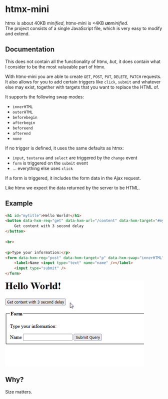 # htmx-mini
htmx is about 40KB _minified_, htmx-mini is <4KB _**un**minified_.  
The project consists of a single JavaScript file, which is very easy to modify and extend.

## Documentation
This does not contain all the functionality of htmx, _but_, it does contain
what I consider to be the most valueable part of htmx.

With htmx-mini you are able to create `GET`, `POST`, `PUT`, `DELETE`, `PATCH` requests.
It also allows for you to add certain triggers like `click`, `submit` and whatever else may exist,
together with targets that you want to replace the HTML of.

It supports the following swap modes:
- `innerHTML`
- `outerHTML`
- `beforebegin`
- `afterbegin`
- `beforeend`
- `afterend`
- `none`

If no trigger is defined, it uses the same defaults as htmx:
- `input`, `textarea` and `select` are triggered by the `change` event
- `form` is triggered on the `submit` event
- ... everything else uses `click`

If a form is triggered, it includes the form data in the Ajax request.

Like htmx we expect the data returned by the server to be HTML.

## Example
```html
<h1 id="mytitle">Hello World!</h1>
<button data-hxm-req="get" data-hxm-url="/content" data-hxm-target="#mytitle" data-hxm-delay="3000">
    Get content with 3 second delay
</button>

<br>

<p>Type your information:</p>
<form data-hxm-req="post" data-hxm-target="p" data-hxm-swap="innerHTML">
    <label>Name <input type="text" name="name" /></label>
    <input type="submit" />
</form>
```

![showcase](showcase.gif)

## Why?
Size matters.
